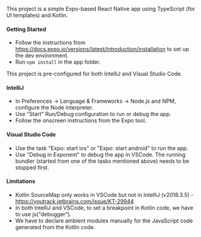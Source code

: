This project is a simple Expo-based React Native app using TypeScript (for UI templates) and Kotlin.

#### Getting Started
- Follow the instructions from https://docs.expo.io/versions/latest/introduction/installation to set up the dev environment.
- Run `npm install` in the app folder.

This project is pre-configured for both IntelliJ and Visual Studio Code.

#### IntelliJ
- In Preferences -> Language & Frameworks -> Node.js and NPM,  configure the Node interpreter.
- Use "Start" Run/Debug configuration to run or debug the app.
- Follow the onscreen instructions from the Expo tool.

#### Visual Studio Code
- Use the task "Expo: start ios" or "Expo: start android" to run the app.
- Use "Debug in Exponent" to debug the app in VSCode. The running bundler (started from one of the tasks mentioned above) needs to be stopped first.

#### Limitations
- Kotlin SourceMap only works in VSCode but not in IntelliJ (v2018.3.5) - https://youtrack.jetbrains.com/issue/KT-29944
- In both IntelliJ and VSCode, to set a breakpoint in Kotlin code, we have to use js("debugger").
- We have to declare ambient modules manually for the JavaScript code generated from the Kotlin code. 

